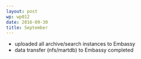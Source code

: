 ```yaml
---
layout: post
wp: wp012
date: 2016-09-30
title: September
---
```


- uploaded all archive/search instances to Embassy
- data transfer (nfs/martdb) to Embassy completed


